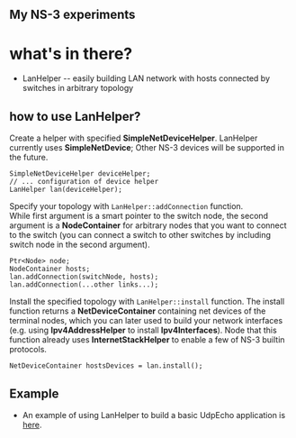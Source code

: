 ## My NS-3 experiments

# what's in there?

* LanHelper -- easily building LAN network with hosts connected by switches in arbitrary topology

## how to use LanHelper?
Create a helper with specified **SimpleNetDeviceHelper**. 
LanHelper currently uses **SimpleNetDevice**; Other NS-3 devices will be supported in the future.  
```
SimpleNetDeviceHelper deviceHelper;
// ... configuration of device helper
LanHelper lan(deviceHelper);
```
Specify your topology with `LanHelper::addConnection` function.  
While first argument is a smart pointer to the switch node, the second argument is a **NodeContainer** for arbitrary nodes that you want to connect to the switch (you can connect a switch to other switches by including switch node in the second argument).  
```
Ptr<Node> node;
NodeContainer hosts;
lan.addConnection(switchNode, hosts);
lan.addConnection(...other links...);
```
Install the specified topology with `LanHelper::install` function.
The install function returns a **NetDeviceContainer** containing net devices of the terminal nodes, which you can later used to build your network interfaces (e.g. using **Ipv4AddressHelper** to install **Ipv4Interfaces**). Node that this function already uses **InternetStackHelper** to enable a few of NS-3 builtin protocols.
```
NetDeviceContainer hostsDevices = lan.install();
```

## Example  
* An example of using LanHelper to build a basic UdpEcho application is [here](https://github.com/DSrcl/ns3-scratch/blob/master/lan/lan.cc).